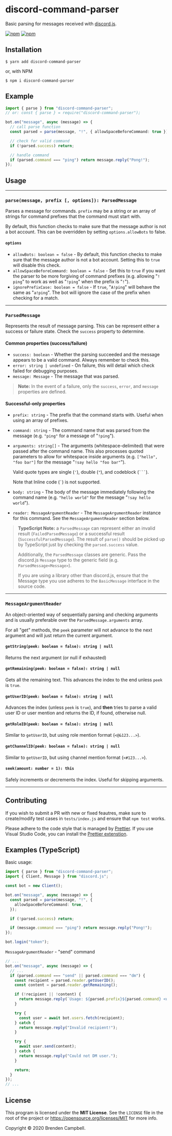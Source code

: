 # discord-command-parser

Basic parsing for messages received with [discord.js](https://github.com/discordjs/discord.js).

[![npm](https://img.shields.io/npm/dt/discord-command-parser.svg?style=for-the-badge)](https://npmjs.com/package/discord-command-parser)
[![npm](https://img.shields.io/npm/v/discord-command-parser.svg?style=for-the-badge)](https://npmjs.com/package/discord-command-parser)

## Installation

```shell
$ yarn add discord-command-parser
```

or, with NPM

```shell
$ npm i discord-command-parser
```

## Example

```typescript
import { parse } from "discord-command-parser";
// or: const { parse } = require("discord-command-parser");

bot.on("message", async (message) => {
  // call parse function
  const parsed = parse(message, "!", { allowSpaceBeforeCommand: true });

  // check for valid command
  if (!parsed.success) return;

  // handle command
  if (parsed.command === "ping") return message.reply("Pong!");
});
```

## Usage

---

### `parse(message, prefix [, options]): ParsedMessage`

Parses a message for commands. `prefix` may be a string or an array of strings
for command prefixes that the command must start with.

By default, this function checks to make sure that the message author is not a bot account. This can be overridden by setting `options.allowBots` to false.

#### `options`

- `allowBots: boolean = false` - By default, this function checks to make sure
  that the message author is not a bot account. Setting this to `true` will disable
  this check.
- `allowSpaceBeforeCommand: boolean = false` - Set this to `true` if you want the parser to be more forgiving of command prefixes (e.g. allowing "`! ping`" to work as well as "`!ping`" when the prefix is "`!`").
- `ignorePrefixCase: boolean = false` - If `true`, "`A!ping`" will behave the
  same as "`a!ping`". The bot will ignore the case of the prefix when checking for
  a match.

---

### `ParsedMessage`

Represents the result of message parsing. This can be represent either a
success or failure state. Check the `success` property to determine.

#### Common properties (success/failure)

- `success: boolean` - Whether the parsing succeeded and the message appears to be
  a valid command. Always remember to check this.
- `error: string | undefined` - On failure, this will detail which check failed
  for debugging purposes.
- `message: Message` - The message that was parsed.

> **Note:** In the event of a failure, only the `success`, `error`, and `message` properties are defined.

#### Successful-only properties

- `prefix: string` - The prefix that the command starts with. Useful when using an array of prefixes.
- `command: string` - The command name that was parsed from the message
  (e.g. `"ping"` for a message of "`!ping`").
- `arguments: string[]` - The arguments (whitespace-delimited) that were passed
  after the command name. This also processes quoted parameters to allow for
  whitespace inside arguments (e.g. `["hello", "foo bar"]` for the message
  "`!say hello "foo bar"`").

  Valid quote types are single (`'`), double (`"`), and codeblock (<code>```</code>).

  Note that Inline code (<code>`</code>) is not supported.

- `body: string` - The body of the message immediately following the command name (e.g. `"hello world"` for the message "`!say hello world`").
- `reader: MessageArgumentReader` - The `MessageArgumentReader` instance for this
  command. See the `MessageArgumentReader` section below.

> **TypeScript Note:** a `ParsedMessage` can represent either an invalid result
> (`FailedParsedMessage`) or a successful result (`SuccessfulParsedMessage`). The
> result of `parse()` should be picked up by TypeScript just by checking the
> `parsed.success` value.
>
> Additionally, the `ParsedMessage` classes are generic. Pass the discord.js
> `Message` type to the generic field (e.g. `ParsedMessage<Message>`).
>
> If you are using a library other than discord.js, ensure that the Message type
> you use adheres to the `BasicMessage` interface in the source code.

---

### `MessageArgumentReader`

An object-oriented way of sequentially parsing and checking arguments and is usually preferable over the `ParsedMessage.arguments` array.

For all "get" methods, the `peek` parameter will not advance to the next argument
and will just return the current argument.

#### `getString(peek: boolean = false): string | null`

Returns the next argument (or null if exhausted)

#### `getRemaining(peek: boolean = false): string | null`

Gets all the remaining text. This advances the index to the end unless
`peek` is `true`.

#### `getUserID(peek: boolean = false): string | null`

Advances the index (unless `peek` is `true`), and **then** tries to
parse a valid user ID or user mention and returns the ID, if found,
otherwise null.

#### `getRoleID(peek: boolean = false): string | null`

Similar to `getUserID`, but using role mention format (`<@&123...>`).

#### `getChannelID(peek: boolean = false): string | null`

Similar to `getUserID`, but using channel mention format (`<#123...>`).

#### `seek(amount: number = 1): this`

Safely increments or decrements the index. Useful for skipping arguments.

---

## Contributing

If you wish to submit a PR with new or fixed feautres, make sure to
create/modify test cases in `tests/index.js` and ensure that `npm test`
works.

Please adhere to the code style that is managed by [Prettier](https://prettier.io/).
If you use Visual Studio Code, you can install the [Prettier extenstion](https://marketplace.visualstudio.com/items?itemName=esbenp.prettier-vscode).

## Examples (TypeScript)

Basic usage:

```typescript
import { parse } from "discord-command-parser";
import { Client, Message } from "discord.js";

const bot = new Client();

bot.on("message", async (message) => {
  const parsed = parse(message, "!", {
    allowSpaceBeforeCommand: true,
  });

  if (!parsed.success) return;

  if (message.command === "ping") return message.reply("Pong!");
});

bot.login("token");
```

`MessageArgumentReader` - "send" command

```typescript
// ...
bot.on("message", async (message) => {
  // ...
  if (parsed.command === "send" || parsed.command === "dm") {
    const recipient = parsed.reader.getUserID();
    const content = parsed.reader.getRemaining();

    if (!recipient || !content) {
      return message.reply(`Usage: ${parsed.prefix}${parsed.command} <user> <message>`);
    }

    try {
      const user = await bot.users.fetch(recipient);
    } catch {
      return message.reply("Invalid recipient!");
    }

    try {
      await user.send(content);
    } catch {
      return message.reply("Could not DM user.");
    }

    return;
  }
});
// ...
```

## License

This program is licensed under the **MIT License**. See the `LICENSE` file
in the root of the project or https://opensource.org/licenses/MIT for more
info.

Copyright &copy; 2020 Brenden Campbell.
